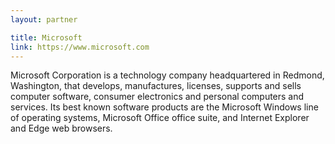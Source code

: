 ```yaml
---
layout: partner

title: Microsoft
link: https://www.microsoft.com
---
```


Microsoft Corporation is a technology company headquartered in Redmond, Washington, that develops, manufactures, licenses, supports and sells computer software, consumer electronics and personal computers and services. Its best known software products are the Microsoft Windows line of operating systems, Microsoft Office office suite, and Internet Explorer and Edge web browsers.
